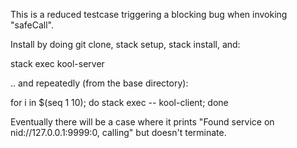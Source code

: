 This is a reduced testcase triggering a blocking bug when invoking "safeCall".

Install by doing git clone, stack setup, stack install, and:

stack exec kool-server


.. and repeatedly (from the base directory):

for i in $(seq 1 10); do stack exec -- kool-client; done

Eventually there will be a case where it prints "Found service on nid://127.0.0.1:9999:0, calling" but doesn't terminate.
